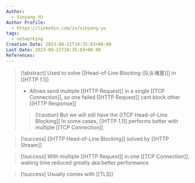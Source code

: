 ```yaml
---
Author:
  - Xinyang YU
Author Profile:
  - https://linkedin.com/in/xinyang-yu
tags:
  - networking
Creation Date: 2023-08-21T10:35:03+08:00
Last Date: 2023-08-21T10:35:03+08:00
References:
---
```

>[!abstract] Used to solve [[Head-of-Line Blocking (队头堵塞)]] in [[HTTP 1.1]]
>- Allows send multiple [[HTTP Request]] in a single [[TCP Connection]], so one failed [[HTTP Request]] cant block other [[HTTP Response]]
>
>>[!caution] But we will still have the [[TCP Head-of-Line Blocking]]
>>In some cases, [[HTTP 1.1]] performs better with multiple [[TCP Connection]]


>[!success] [[HTTP Head-of-Line Blocking]] solved by [[HTTP Stream]]

>[!success] With multiple [[HTTP Request]] in one [[TCP Connection]], waiting time reduced greatly aka better performance

>[!success] Usually comes with [[TLS]]